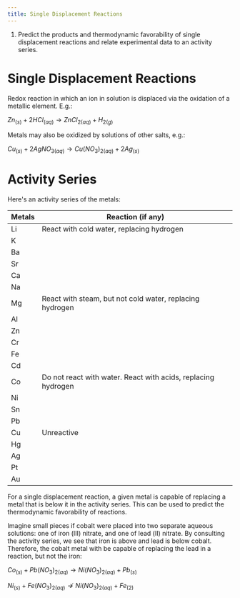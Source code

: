 ```yaml
---
title: Single Displacement Reactions
---
```


1. Predict the products and thermodynamic favorability of single displacement
   reactions and relate experimental data to an activity series.

# Single Displacement Reactions

Redox reaction in which an ion in solution is displaced via the oxidation of a
metallic element. E.g.:

$Zn_{(s)} + 2HCl_{(aq)} \to ZnCl_{2(aq)} + H_{2(g)}$

Metals may also be oxidized by solutions of other salts, e.g.:

$Cu_{(s)} + 2AgNO_{3(aq)} \to Cu\left(NO_3\right)_{2(aq)} + 2Ag_{(s)}$

# Activity Series

Here's an activity series of the metals:

| Metals | Reaction (if any)                                             |
|--------|---------------------------------------------------------------|
| Li     | React with cold water, replacing hydrogen                     |
| K      |                                                               |
| Ba     |                                                               |
| Sr     |                                                               |
| Ca     |                                                               |
| Na     |                                                               |
| Mg     | React with steam, but not cold water, replacing hydrogen      |
| Al     |                                                               |
| Zn     |                                                               |
| Cr     |                                                               |
| Fe     |                                                               |
| Cd     |                                                               |
| Co     | Do not react with water. React with acids, replacing hydrogen |
| Ni     |                                                               |
| Sn     |                                                               |
| Pb     |                                                               |
| Cu     | Unreactive                                                    |
| Hg     |                                                               |
| Ag     |                                                               |
| Pt     |                                                               |
| Au     |                                                               |

For a single displacement reaction, a given metal is capable of replacing a
metal that is below it in the activity series. This can be used to predict the
thermodynamic favorability of reactions.

Imagine small pieces if cobalt were placed into two separate aqueous solutions:
one of iron (Ⅲ) nitrate, and one of lead (Ⅱ) nitrate. By consulting the
activity series, we see that iron is above and lead is below cobalt. Therefore,
the cobalt metal with be capable of replacing the lead in a reaction, but not
the iron:

$Co_{(s)} + Pb\left(NO_3\right)_{2(aq)} \to Ni\left(NO_3\right)_{2(aq)} + Pb_{(s)}$

$Ni_{(s)} + Fe\left(NO_3\right)_{2(aq)} \nrightarrow Ni\left(NO_3\right)_{2(aq)} + Fe_{(2)}$
